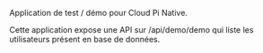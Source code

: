 Application de test / démo pour Cloud Pi Native.

Cette application expose une API sur /api/demo/demo qui liste les utilisateurs présent en base de données.
